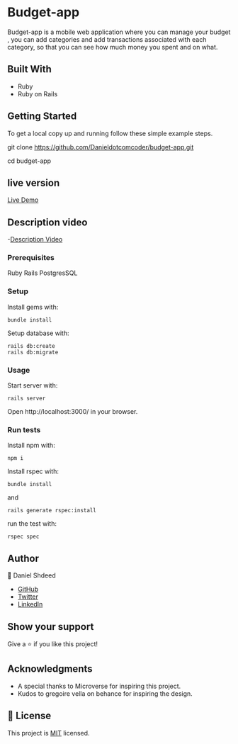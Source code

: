 # Budget-app

Budget-app is a mobile web application where you can manage your budget , you can add categories and add transactions associated
with each category, so that you can see how much money you spent and on what.

## Built With

- Ruby
- Ruby on Rails

## Getting Started

To get a local copy up and running follow these simple example steps.

git clone https://github.com/Danieldotcomcoder/budget-app.git

cd budget-app

## live version

[Live Demo](https://young-inlet-50485.herokuapp.com/)

## Description video

-[Description Video](https://www.loom.com/share/8600926b8da84fc1aba2c8c6cdbdc689)
### Prerequisites

Ruby
Rails
PostgresSQL

### Setup

Install gems with:

```
bundle install
```

Setup database with:

```
rails db:create
rails db:migrate
```

### Usage

Start server with:

```
rails server
```

Open http://localhost:3000/ in your browser.

### Run tests

Install npm with:

```
npm i
```

Install rspec with:

```
bundle install
```

and

```
rails generate rspec:install
```

run the test with:

```
rspec spec
```

## Author
👤 Daniel Shdeed

- [GitHub](https://github.com/Danieldotcomcoder)
- [Twitter](https://twitter.com/DannyDotcoder)
- [LinkedIn](https://www.linkedin.com/in/daniel-shdeed/)

## Show your support

Give a ⭐️ if you like this project!

## Acknowledgments

- A special thanks to Microverse for inspiring this project. 
- Kudos to gregoire vella on behance for inspiring the design.
## 📝 License

This project is [MIT](./LICENCE) licensed.
